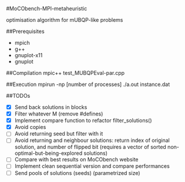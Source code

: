 #MoCObench-MPI-metaheuristic

optimisation algorithm for mUBQP-like problems

##Prerequisites
* mpich
* g++
* gnuplot-x11
* gnuplot

##Compilation
mpic++ test_MUBQPEval-par.cpp

##Execution
mpirun -np [number of processes] ./a.out instance.dat

##TODOs
- [x] Send back solutions in blocks
- [x] Filter whatever M (remove #defines)
- [x] Implement compare function to refactor filter_solutions()
- [x] Avoid copies
- [ ] Avoid returning seed but filter with it
- [ ] Avoid returning and neighbour solutions: return index of original solution, and number of flipped bit (requires a vector of sorted non-optimal-but-being-explored solutions)
- [ ] Compare with best results on MoCObench website
- [ ] Implement clean sequential version and compare performances
- [ ] Send pools of solutions (seeds) (parametrized size)
